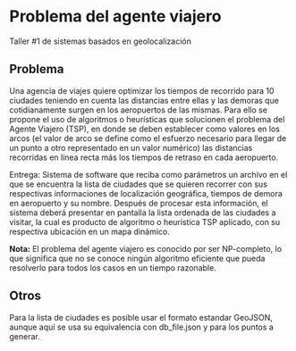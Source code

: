 # Problema del agente viajero
Taller #1 de sistemas basados en geolocalización
## Problema
Una agencia de viajes quiere optimizar los tiempos de recorrido para 10 ciudades 
teniendo en cuenta las distancias entre ellas y las demoras que cotidianamente surgen 
en los aeropuertos de las mismas. Para ello se propone el uso de algoritmos o heurísticas
que solucionen el problema del Agente Viajero (TSP), en donde se deben establecer 
como valores en los arcos (el valor de arco se define como el esfuerzo necesario para 
llegar de un punto a otro representado en un valor numérico) las distancias recorridas 
en línea recta más los tiempos de retraso en cada aeropuerto.

Entrega: Sistema de software que reciba como parámetros un archivo en el que se 
encuentra la lista de ciudades que se quieren recorrer con sus respectivas informaciones 
de localización geográfica, tiempos de demora en aeropuerto y su nombre. Después de 
procesar esta información, el sistema deberá presentar en pantalla la lista ordenada de 
las ciudades a visitar, la cual es producto de algoritmo o heurística TSP aplicado, con su 
respectiva ubicación en un mapa dinámico.

**Nota:** El problema del agente viajero es conocido por ser NP-completo, lo que significa que no se conoce ningún algoritmo eficiente que pueda resolverlo para todos los casos en un tiempo razonable.

## Otros
Para la lista de ciudades es posible usar el formato estandar GeoJSON, aunque aquí se usa su equivalencia con db_file.json y para los puntos a generar.

